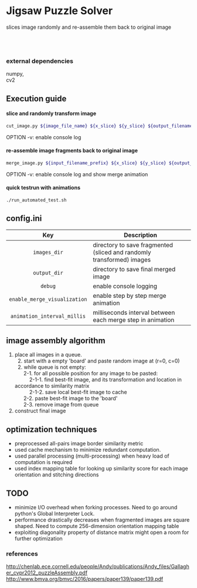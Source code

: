 # Jigsaw Puzzle Solver
slices image randomly and re-assemble them back to original image<br />
<br /><br /><br />

### external dependencies
numpy,<br />
cv2

## Execution guide
#### slice and randomly transform image
```sh
cut_image.py ${image_file_name} ${x_slice} ${y_slice} ${output_filename_prefix} [OPTION]
```
OPTION -v: enable console log</br>
#### re-assemble image fragments back to original image
```sh
merge_image.py ${input_filename_prefix} ${x_slice} ${y_slice} ${output_filename} [OPTION]
```
OPTION -v: enable console log and show merge animation<br/>
#### quick testrun with animations
```sh
./run_automated_test.sh
```

## config.ini
| Key | Description |
| :---: | --- |
| `images_dir` | directory to save fragmented (sliced and randomly transformed) images |
| `output_dir` | directory to save final merged image |
| `debug` | enable console logging |
| `enable_merge_visualization` | enable step by step merge animation |
| `animation_interval_millis` | milliseconds interval between each merge step in animation |

## image assembly algorithm
1. place all images in a queue.<br />
&nbsp;&nbsp;2. start with a empty 'board' and paste random image at (r=0, c=0)<br />
&nbsp;&nbsp;2. while queue is not empty:<br />
&nbsp;&nbsp;&nbsp;&nbsp;&nbsp;&nbsp;2-1. for all possible position for any image to be pasted:<br />
&nbsp;&nbsp;&nbsp;&nbsp;&nbsp;&nbsp;&nbsp;&nbsp;&nbsp;&nbsp;2-1-1. find best-fit image, and its transformation and location in accordance to similarity matrix<br />
&nbsp;&nbsp;&nbsp;&nbsp;&nbsp;&nbsp;&nbsp;&nbsp;&nbsp;&nbsp;2-1-2. save local best-fit image to cache<br />
&nbsp;&nbsp;&nbsp;&nbsp;&nbsp;&nbsp;2-2. paste best-fit image to the 'board'<br />
&nbsp;&nbsp;&nbsp;&nbsp;&nbsp;&nbsp;2-3. remove image from queue<br />
3. construct final image<br />

## optimization techniques
- preprocessed all-pairs image border similarity metric
- used cache mechanism to minimize redundant computation.
- used parallel processing (multi-processing) when heavy load of computation is required
- used index mapping table for looking up similarity score for each image orientation and stitching directions

## TODO
- minimize I/O overhead when forking processes. Need to go around python's Global Interpreter Lock.
- performance drastically decreases when fragmented images are square shaped. Need to compute 256-dimension orientation mapping table
- exploiting diagonality property of distance matrix might open a room for further optimization

### references
http://chenlab.ece.cornell.edu/people/Andy/publications/Andy_files/Gallagher_cvpr2012_puzzleAssembly.pdf
http://www.bmva.org/bmvc/2016/papers/paper139/paper139.pdf
